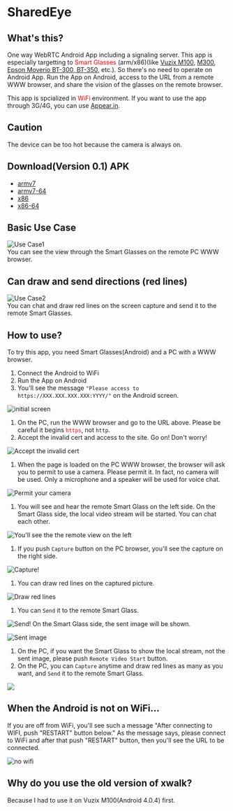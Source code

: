 # SharedEye
## What's this?
One way WebRTC Android App including a signaling server.
This app is especially targetting to <span style="color:red">Smart Glasses</span> (arm/x86)(like [Vuzix M100](www.vuzix.com/Products/m100-smart-glasses), [M300](https://www.vuzix.com/Products/m300-smart-glasses), [Epson Moverio BT-300, BT-350](epson.com/moverio-augmented-reality), etc.).
So there's no need to operate on Android App.
Run the App on Android, access to the URL from a remote WWW browser,
and share the vision of the glasses on the remote browser.

This app is spcialized in <span style="color:red">WiFi</span> environment.
If you want to use the app through 3G/4G, you can use [Appear.in](https://appear.in/).

## Caution
The device can be too hot because the camera is always on.

## Download(Version 0.1) APK
* [armv7](https://raw.githubusercontent.com/wiki/u-ryo/SharedEye/apk/SharedEye-armv7-release.apk)
* [armv7-64](https://raw.githubusercontent.com/wiki/u-ryo/SharedEye/apk/SharedEye-armv7_64-release.apk)
* [x86](https://raw.githubusercontent.com/wiki/u-ryo/SharedEye/apk/SharedEye-x86-release.apk)
* [x86-64](https://raw.githubusercontent.com/wiki/u-ryo/SharedEye/apk/SharedEye-x86_64-release.apk)

## Basic Use Case
<!-- ![usecase1](https://user-images.githubusercontent.com/12380403/30556048-7a063a62-9ce4-11e7-8766-53d80b4816e2.png "You can see the view through the Smart Glasses on the remote PC WWW browser.") -->
![Use Case1](https://raw.githubusercontent.com/wiki/u-ryo/SharedEye/images/usecase1.png  "You can see the view through the Smart Glasses on the remote PC WWW browser.")  
You can see the view through the Smart Glasses on the remote PC WWW browser.

## Can draw and send directions (red lines)
<!-- ![usecase2](https://user-images.githubusercontent.com/12380403/30556598-57312c16-9ce6-11e7-85bb-6424d6cfdbc9.png "You can chat and draw red lines on the screen capture and send it to the remote Smart Glasses.") -->
![Use Case2](https://raw.githubusercontent.com/wiki/u-ryo/SharedEye/images/usecase2.png "You can chat and draw red lines on the screen capture and send it to the remote Smart Glasses.")  
You can chat and draw red lines on the screen capture and send it to the remote Smart Glasses.

## How to use?
To try this app, you need Smart Glasses(Android) and a PC with a WWW browser.

1. Connect the Android to WiFi
1. Run the App on Android
1. You'll see the message `"Please access to https://XXX.XXX.XXX.XXX:YYYY/"` on the Android screen.  
<!-- ![initial_screen](https://user-images.githubusercontent.com/12380403/30556666-9352cd9e-9ce6-11e7-959f-aa08505d9025.png "initial screen") -->
![initial screen](https://raw.githubusercontent.com/wiki/u-ryo/SharedEye/images/initial_screen.png "initial screen")
1. On the PC, run the WWW browser and go to the URL above. Please be careful it begins <span style="color:red">`https`</span>, not `http`.
1. Accept the invalid cert and access to the site. Go on! Don't worry!  
<!-- ![procedure_01](https://user-images.githubusercontent.com/12380403/30556747-e294d79e-9ce6-11e7-9495-ffdba6a004e3.png "Accept the invalid cert") -->
![Accept the invalid cert](https://raw.githubusercontent.com/wiki/u-ryo/SharedEye/images/procedure_01.png "Accept the invalid cert")
1. When the page is loaded on the PC WWW browser, the browser will ask you to permit to use a camera. Please permit it. In fact, no camera will be used. Only a microphone and a speaker will be used for voice chat.  
<!-- ![procedure_02](https://user-images.githubusercontent.com/12380403/30556789-04b5b2b2-9ce7-11e7-9cbb-ba94b1d9035b.png "Permit your camera") -->
![Permit your camera](https://raw.githubusercontent.com/wiki/u-ryo/SharedEye/images/procedure_02.png "Permit your camera")
1. You will see and hear the remote Smart Glass on the left side. On the Smart Glass side, the local video stream will be started. You can chat each other.  
<!-- ![procedure_03](https://user-images.githubusercontent.com/12380403/30556822-1ffb7ef8-9ce7-11e7-8e69-2c0c397dbbb2.png "You'll see the the remote view on the left") -->
![You'll see the the remote view on the left](https://raw.githubusercontent.com/wiki/u-ryo/SharedEye/images/procedure_03.png "You'll see the the remote view on the left")
1. If you push `Capture` button on the PC browser, you'll see the capture on the right side.  
<!-- ![procedure_04](https://user-images.githubusercontent.com/12380403/30556876-5422784e-9ce7-11e7-8fca-bd81a3a2c2b3.png "Capture!") -->
![Capture!](https://raw.githubusercontent.com/wiki/u-ryo/SharedEye/images/procedure_04.png "Capture!")
1. You can draw red lines on the captured picture.  
<!-- ![procedure_05](https://user-images.githubusercontent.com/12380403/30556903-6c4538a8-9ce7-11e7-890a-6783448e4277.png "Draw red lines") -->
![Draw red lines](https://raw.githubusercontent.com/wiki/u-ryo/SharedEye/images/procedure_05.png "Draw red lines")
1. You can `Send` it to the remote Smart Glass.  
<!-- ![procedure_06](https://user-images.githubusercontent.com/12380403/30556925-8cff99e4-9ce7-11e7-9c8a-a6208bd220dc.png "Send!") -->
![Send!](https://raw.githubusercontent.com/wiki/u-ryo/SharedEye/images/procedure_06.png "Send!")
On the Smart Glass side, the sent image will be shown.  
<!-- ![sent_image](https://user-images.githubusercontent.com/12380403/30556947-a531c05a-9ce7-11e7-8015-977f43052df6.png) -->
![Sent image](https://raw.githubusercontent.com/wiki/u-ryo/SharedEye/images/sent_image.png)
1. On the PC, if you want the Smart Glass to show the local stream, not the sent image, please push `Remote Video Start` button.
1. On the PC, you can `Capture` anytime and draw red lines as many as you want, and `Send` it to the remote Smart Glass.  
<!-- ![procedure_07](https://user-images.githubusercontent.com/12380403/30556992-cad9cb4a-9ce7-11e7-9f81-705ed58e576b.png) -->
![](https://raw.githubusercontent.com/wiki/u-ryo/SharedEye/images/procedure_07.png)

## When the Android is not on WiFi...
If you are off from WiFi, you'll see such a message "After connecting to WIFI, push "RESTART" button below."
As the message says, please connect to WiFi and after that push "RESTART" button, then you'll see the URL to be connected.  
<!-- ![no_wifi](https://user-images.githubusercontent.com/12380403/30557007-db171530-9ce7-11e7-8c96-2362ad135042.png) -->
![no wifi](https://raw.githubusercontent.com/wiki/u-ryo/SharedEye/images/no_wifi.png "No Wifi")


## Why do you use the old version of xwalk?
Because I had to use it on Vuzix M100(Android 4.0.4) first.
